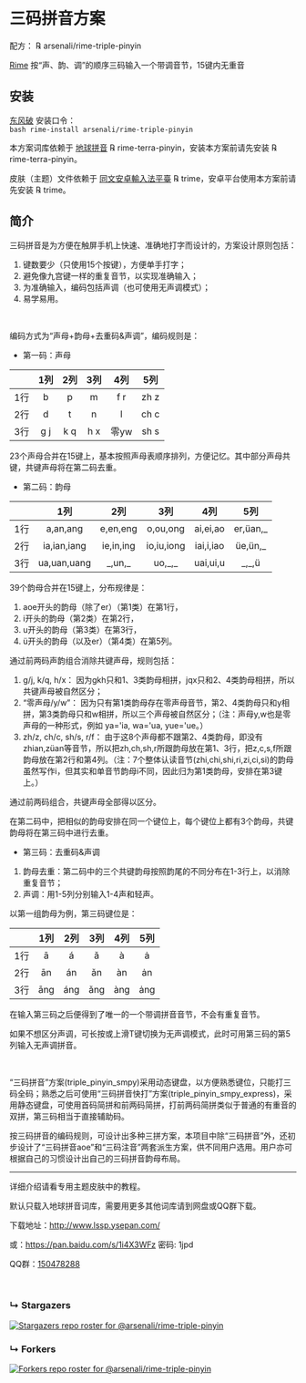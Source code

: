 # 三码拼音方案

配方： ℞ arsenali/rime-triple-pinyin

[Rime](https://rime.im/) 按“声、韵、调”的顺序三码输入一个带调音节，15键内无重音

## 安装

[东风破](https://github.com/rime/plum) 安装口令： <code> bash rime-install arsenali/rime-triple-pinyin </code>

本方案词库依赖于 [地球拼音](https://github.com/rime/rime-terra-pinyin) ℞ rime-terra-pinyin，安装本方案前请先安装 ℞ rime-terra-pinyin。

皮肤（主题）文件依赖于 [同文安卓輸入法平臺](https://github.com/osfans/trime) ℞ trime，安卓平台使用本方案前请先安装 ℞ trime。


## 简介

三码拼音是为方便在触屏手机上快速、准确地打字而设计的，方案设计原则包括：
1. 键数要少（只使用15个按键），方便单手打字；
2. 避免像九宫键一样的重复音节，以实现准确输入；
3. 为准确输入，编码包括声调（也可使用无声调模式）；
4. 易学易用。

<br>

编码方式为“声母+韵母+去重码&声调”，编码规则是：

- 第一码：声母

||1列|2列|3列|4列|5列
:---:|:---:|:---:|:---:|:---:|:---:
1行|b|p|m|f r|zh z
2行|d|t|n|l|ch c
3行|g j|k q|h x|零yw|sh s

23个声母合并在15键上，基本按照声母表顺序排列，方便记忆。其中部分声母共键，共键声母将在第二码去重。

- 第二码：韵母

||1列|2列|3列|4列|5列
:---:|:---:|:---:|:---:|:---:|:---:
1行|a,an,ang|e,en,eng|o,ou,ong|ai,ei,ao|er,üan,\_
2行|ia,ian,iang|ie,in,ing|io,iu,iong|iai,i,iao|üe,ün,\_
3行|ua,uan,uang|\_,un,\_|uo,\_,\_|uai,ui,u|\_,\_,ü

39个韵母合并在15键上，分布规律是：

1. aoe开头的韵母（除了er）（第1类）在第1行，
2. i开头的韵母（第2类）在第2行，
3. u开头的韵母（第3类）在第3行，
4. ü开头的韵母（以及er）（第4类）在第5列。

通过前两码声韵组合消除共键声母，规则包括：
1. g/j, k/q, h/x：
因为gkh只和1、3类韵母相拼，jqx只和2、4类韵母相拼，所以共键声母被自然区分；
2. “零声母/y/w”：
因为只有第1类韵母存在零声母音节，第2、4类韵母只和y相拼，第3类韵母只和w相拼，所以三个声母被自然区分；（注：声母y,w也是零声母的一种形式，例如 ya='ia, wa='ua, yue='ue。）
3. zh/z, ch/c, sh/s, r/f：
由于这8个声母都不跟第2、4类韵母，即没有zhian,züan等音节，所以把zh,ch,sh,r所跟韵母放在第1、3行，把z,c,s,f所跟韵母放在第2行和第4列。（注：7个整体认读音节(zhi,chi,shi,ri,zi,ci,si)的韵母虽然写作i，但其实和单音节韵母i不同，因此归为第1类韵母，安排在第3键上。）

通过前两码组合，共键声母全部得以区分。

在第二码中，把相似的韵母安排在同一个键位上，每个键位上都有3个韵母，共键韵母将在第三码中进行去重。

- 第三码：去重码&声调

1. 韵母去重：第二码中的三个共键韵母按照韵尾的不同分布在1-3行上，以消除重复音节；
2. 声调：用1-5列分别输入1-4声和轻声。

以第一组韵母为例，第三码键位是：

||1列|2列|3列|4列|5列
:---:|:---:|:---:|:---:|:---:|:---:
1行|ā|á|ǎ|à|ȧ
2行|ān|án|ǎn|àn|ȧn
3行|āng|áng|ǎng|àng|ȧng

在输入第三码之后便得到了唯一的一个带调拼音音节，不会有重复音节。

如果不想区分声调，可长按或上滑T键切换为无声调模式，此时可用第三码的第5列输入无声调拼音。

<br>

“三码拼音”方案(triple_pinyin_smpy)采用动态键盘，以方便熟悉键位，只能打三码全码；熟悉之后可使用“三码拼音快打”方案(triple_pinyin_smpy_express)，采用静态键盘，可使用首码简拼和前两码简拼，打前两码简拼类似于普通的有重音的双拼，第三码相当于直接辅助码。

按三码拼音的编码规则，可设计出多种三拼方案，本项目中除“三码拼音”外，还初步设计了“三码拼音aoe”和“三码注音”两套派生方案，供不同用户选用。用户亦可根据自己的习惯设计出自己的三码拼音韵母布局。

---

详细介绍请看专用主题皮肤中的教程。

默认只载入地球拼音词库，需要用更多其他词库请到网盘或QQ群下载。

下载地址：http://www.lssp.ysepan.com/

或：https://pan.baidu.com/s/1i4X3WFz 密码: 1jpd

QQ群：[150478288](https://jq.qq.com/?_wv=1027&k=5wf1uTQ)


<br>

### &#8627; Stargazers
[![Stargazers repo roster for @arsenali/rime-triple-pinyin](https://reporoster.com/stars/arsenali/rime-triple-pinyin)](https://github.com/arsenali/rime-triple-pinyin/stargazers)

### &#8627; Forkers
[![Forkers repo roster for @arsenali/rime-triple-pinyin](https://reporoster.com/forks/arsenali/rime-triple-pinyin)](https://github.com/arsenali/rime-triple-pinyin/network/members)
